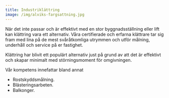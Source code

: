 ```yaml
---
title: Industriklättring
image: /img/alviks-fargsattning.jpg
---
```

När det inte passar och är effektivt med en stor byggnadsställning eller lift kan klättring vara ett alternativ. Våra certifierade och erfarna klättrare tar sig fram med lina på de mest svåråtkomliga utrymmen och utför målning, underhåll och service på er fastighet. 

Klättring har blivit ett populärt alternativ just på grund av att det är effektivt och skapar minimalt med störningsmoment för omgivningen.

Vår kompetens innefattar bland annat

* Rostskyddsmålning.
* Blästeringsarbeten.
* Balkonger.
